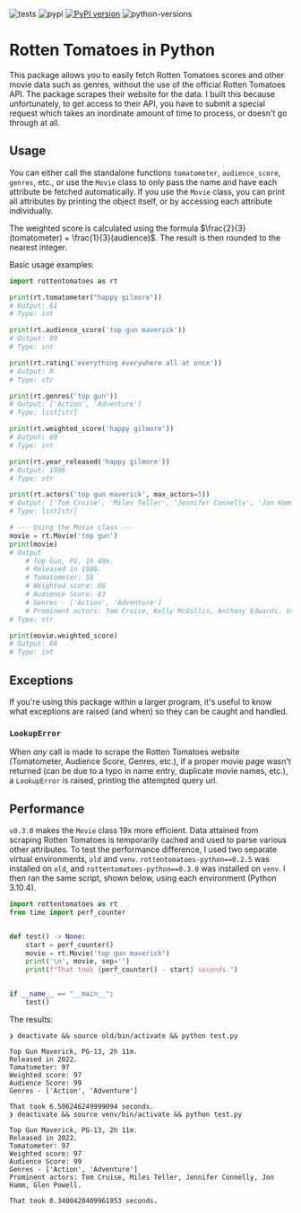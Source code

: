 ![tests](https://github.com/preritdas/rottentomatoes-python/actions/workflows/pytest.yml/badge.svg)
![pypi](https://github.com/preritdas/rottentomatoes-python/actions/workflows/python-publish.yml/badge.svg)
[![PyPI version](https://badge.fury.io/py/rottentomatoes-python.svg)](https://badge.fury.io/py/rottentomatoes-python)
![python-versions](https://img.shields.io/badge/python-3.10-blue)


# Rotten Tomatoes in Python

This package allows you to easily fetch Rotten Tomatoes scores and other movie data such as genres, without the use of the official Rotten Tomatoes API. The package scrapes their website for the data. I built this because unfortunately, to get access to their API, you have to submit a special request which takes an inordinate amount of time to process, or doesn't go through at all. 

## Usage

You can either call the standalone functions `tomatometer`, `audience_score`, `genres`, etc., or use the `Movie` class to only pass the name and have each attribute be fetched automatically. If you use the `Movie` class, you can print all attributes by printing the object itself, or by accessing each attribute individually. 

The weighted score is calculated using the formula $\frac{2}{3}(tomatometer) + \frac{1}{3}(audience)$. The result is then rounded to the nearest integer.

Basic usage examples:

```python
import rottentomatoes as rt

print(rt.tomatometer("happy gilmore"))
# Output: 61
# Type: int

print(rt.audience_score('top gun maverick'))
# Output: 99
# Type: int

print(rt.rating('everything everywhere all at once'))
# Output: R
# Type: str

print(rt.genres('top gun'))
# Output: ['Action', 'Adventure']
# Type: list[str]

print(rt.weighted_score('happy gilmore'))
# Output: 69
# Type: int

print(rt.year_released('happy gilmore'))
# Output: 1996
# Type: str

print(rt.actors('top gun maverick', max_actors=5))
# Output: ['Tom Cruise', 'Miles Teller', 'Jennifer Connelly', 'Jon Hamm', 'Glen Powell']
# Type: list[str]

# --- Using the Movie class ---
movie = rt.Movie('top gun')
print(movie)
# Output
    # Top Gun, PG, 1h 49m.
    # Released in 1986.
    # Tomatometer: 58
    # Weighted score: 66
    # Audience Score: 83
    # Genres - ['Action', 'Adventure']
    # Prominent actors: Tom Cruise, Kelly McGillis, Anthony Edwards, Val Kilmer, Tom Skerritt.
# Type: str

print(movie.weighted_score)
# Output: 66
# Type: int
```

## Exceptions

If you're using this package within a larger program, it's useful to know what exceptions are raised (and when) so they can be caught and handled.

### `LookupError`

When _any_ call is made to scrape the Rotten Tomatoes website (Tomatometer, Audience Score, Genres, etc.), if a proper movie page wasn't returned (can be due to a typo in name entry, duplicate movie names, etc.), a `LookupError` is raised, printing the attempted query url.


## Performance

`v0.3.0` makes the `Movie` class 19x more efficient. Data attained from scraping Rotten Tomatoes is temporarily cached and used to parse various other attributes. To test the performance difference, I used two separate virtual environments, `old` and `venv`. `rottentomatoes-python==0.2.5` was installed on `old`, and `rottentomatoes-python==0.3.0` was installed on `venv`. I then ran the same script, shown below, using each environment (Python 3.10.4). 

```python
import rottentomatoes as rt
from time import perf_counter


def test() -> None:
    start = perf_counter()
    movie = rt.Movie('top gun maverick')
    print('\n', movie, sep='')
    print(f"That took {perf_counter() - start} seconds.")


if __name__ == "__main__":
    test()
```

The results:

```console
❯ deactivate && source old/bin/activate && python test.py

Top Gun Maverick, PG-13, 2h 11m.
Released in 2022.
Tomatometer: 97
Weighted score: 97
Audience Score: 99
Genres - ['Action', 'Adventure']

That took 6.506246249999094 seconds.
❯ deactivate && source venv/bin/activate && python test.py

Top Gun Maverick, PG-13, 2h 11m.
Released in 2022.
Tomatometer: 97
Weighted score: 97
Audience Score: 99
Genres - ['Action', 'Adventure']
Prominent actors: Tom Cruise, Miles Teller, Jennifer Connelly, Jon Hamm, Glen Powell.

That took 0.3400420409961953 seconds.
```
